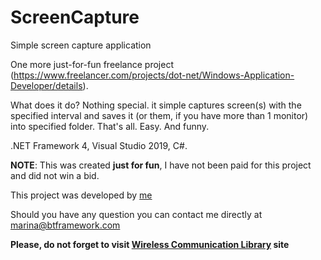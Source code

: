 # ScreenCapture
 Simple screen capture application

One more just-for-fun freelance project (https://www.freelancer.com/projects/dot-net/Windows-Application-Developer/details).

What does it do? Nothing special. it simple captures screen(s) with the specified interval and saves it (or them, if you have more than 1 monitor) into specified folder. That's all. Easy. And funny.

.NET Framework 4, Visual Studio 2019, C#.

**NOTE**: This was created **just for fun**, I have not been paid for this project and did not win a bid.

This project was developed by [me](https://www.facebook.com/marina.petrichenko.1)

Should you have any question you can contact me directly at marina@btframework.com

**Please, do not forget to visit [Wireless Communication Library](https://www.btframework.com) site**
